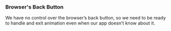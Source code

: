 ### Browser's Back Button
<p class="fragment">We have no control over the browser’s back button, so we need to be ready to handle and exit animation even when our app doesn’t know about it.</p>